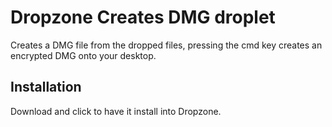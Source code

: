 Dropzone Creates DMG droplet
====

Creates a DMG file from the dropped files, pressing the cmd key creates an encrypted DMG onto your desktop.

Installation
-----

Download and click to have it install into Dropzone.
